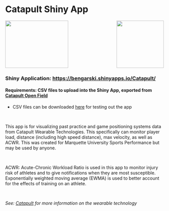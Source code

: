 # Catapult Shiny App
<p><img src="https://github.com/blg-uwm/Catapult/blob/master/www/logo.png" width="200" height="150"><img align = "right" src= "https://github.com/blg-uwm/Catapult/blob/master/catapult%20logo.jpg" width="150" height="150"></p>

### Shiny Application: https://bengarski.shinyapps.io/Catapult/

#### Requirements: CSV files to upload into the Shiny App, exported from [Catapult Open Field](https://openfield.catapultsports.com/)
* CSV files can be downloaded [here](https://github.com/blg-uwm/Catapult/tree/master/Catapult%20Demo%20Files) for testing out the app

<br>

This app is for visualizing past practice and game positioning systems data from Catapult Wearable Technologies. This specifically can monitor player load, distance (including high speed distance), max velocity, as well as ACWR. This was created for Marquette University Sports Performance but may be used by anyone.

<br>

ACWR: Acute-Chronic Workload Ratio is used in this app to monitor injury risk of athletes and to give notifications when they are most susceptible. Exponentially weighted moving average (EWMA) is used to better account for the effects of training on an athlete.

<br>

_See: [Catapult](https://www.catapultsports.com/) for more information on the wearable technology_
